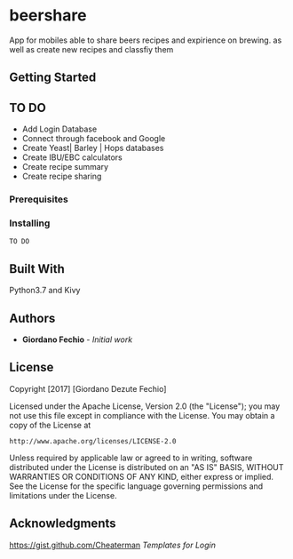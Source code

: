 # beershare
App for mobiles able to share beers recipes and expirience on brewing.
as well as create new recipes and classfiy them 

## Getting Started

## TO DO
- Add Login Database
- Connect through facebook and Google
- Create Yeast| Barley | Hops databases
- Create IBU/EBC calculators
- Create recipe summary
- Create recipe sharing

### Prerequisites


### Installing

```
TO DO
```

## Built With

Python3.7 and Kivy

## Authors

* **Giordano Fechio** - *Initial work*

## License

Copyright [2017] [Giordano Dezute Fechio]

Licensed under the Apache License, Version 2.0 (the "License");
you may not use this file except in compliance with the License.
You may obtain a copy of the License at

    http://www.apache.org/licenses/LICENSE-2.0

Unless required by applicable law or agreed to in writing, software
distributed under the License is distributed on an "AS IS" BASIS,
WITHOUT WARRANTIES OR CONDITIONS OF ANY KIND, either express or implied.
See the License for the specific language governing permissions and
limitations under the License.

## Acknowledgments

https://gist.github.com/Cheaterman *Templates for Login* 



